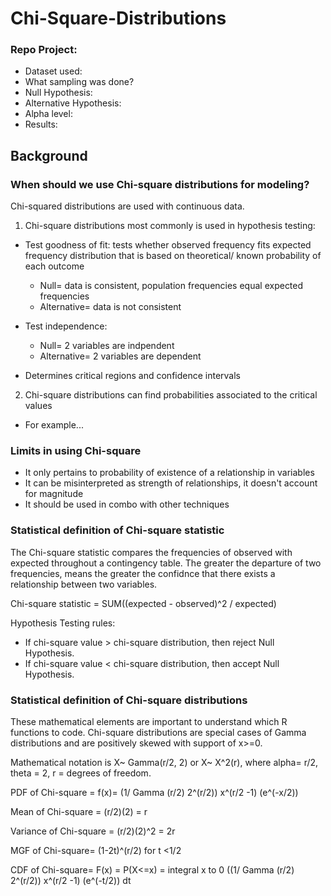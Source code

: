 # Chi-Square-Distributions
### Repo Project:
- Dataset used:
- What sampling was done?
- Null Hypothesis:
- Alternative Hypothesis:
- Alpha level:
- Results:

## Background
### When should we use Chi-square distributions for modeling?
Chi-squared distributions are used with continuous data.
1. Chi-square distributions most commonly is used in hypothesis testing:
  - Test goodness of fit: tests whether observed frequency fits expected frequency distribution that is based on theoretical/ known probability of each outcome
    - Null= data is consistent, population frequencies equal expected frequencies
    - Alternative= data is not consistent
  
  - Test independence: 
    - Null= 2 variables are indpendent
    - Alternative= 2 variables are dependent
  - Determines critical regions and confidence intervals
2. Chi-square distributions can find probabilities associated to the critical values 
  - For example...

### Limits in using Chi-square
- It only pertains to probability of existence of a relationship in variables
- It can be misinterpreted as strength of relationships, it doesn't account for magnitude
- It should be used in combo with other techniques

### Statistical definition of Chi-square statistic
The Chi-square statistic compares the frequencies of observed with expected throughout a contingency table. The greater the departure of two frequencies, means the greater the confidnce that there exists a relationship between two variables.

Chi-square statistic = SUM((expected - observed)^2 / expected)

Hypothesis Testing rules:
- If chi-square value > chi-square distribution, then reject Null Hypothesis.
- If chi-square value < chi-square distribution, then accept Null Hypothesis.

### Statistical definition of Chi-square distributions
These mathematical elements are important to understand which R functions to code. Chi-square distributions are special cases of Gamma distributions and are positively skewed with support of x>=0.

Mathematical notation is X~ Gamma(r/2, 2) or X~ X^2(r), where alpha= r/2, theta = 2, r = degrees of freedom.

PDF of Chi-square = f(x)= (1/ Gamma (r/2) 2^(r/2)) x^(r/2 -1) (e^(-x/2))

Mean of Chi-square = (r/2)(2) = r

Variance of Chi-square = (r/2)(2)^2 = 2r

MGF of Chi-square= (1-2t)^(r/2) for t <1/2

CDF of Chi-square= F(x) = P(X<=x) = integral x to 0 ((1/ Gamma (r/2) 2^(r/2)) x^(r/2 -1) (e^(-t/2)) dt

